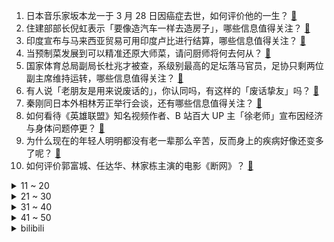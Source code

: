 1. 日本音乐家坂本龙一于 3 月 28 日因癌症去世，如何评价他的一生？ [:link:](https://www.zhihu.com/question/593374853)
2. 住建部部长倪虹表示「要像造汽车一样去造房子」，哪些信息值得关注？ [:link:](https://www.zhihu.com/question/593342034)
3. 印度宣布与马来西亚贸易可用印度卢比进行结算，哪些信息值得关注？ [:link:](https://www.zhihu.com/question/593356558)
4. 当预制菜发展到可以精准还原大师菜，请问厨师将何去何从？ [:link:](https://www.zhihu.com/question/592762755)
5. 国家体育总局副局长杜兆才被查，系级别最高的足坛落马官员，足协只剩两位副主席维持运转，哪些信息值得关注？ [:link:](https://www.zhihu.com/question/593135341)
6. 有人说「老朋友是用来说废话的」，你认同吗，有这样的「废话挚友」吗？ [:link:](https://www.zhihu.com/question/592523167)
7. 秦刚同日本外相林芳正举行会谈，还有哪些信息值得关注？ [:link:](https://www.zhihu.com/question/593352038)
8. 如何看待《英雄联盟》知名视频作者、B 站百大 UP 主「徐老师」宣布因经济与身体问题停更？ [:link:](https://www.zhihu.com/question/593033613)
9. 为什么现在的年轻人明明都没有老一辈那么辛苦，反而身上的疾病好像还变多了呢？ [:link:](https://www.zhihu.com/question/458382123)
10. 如何评价郭富城、任达华、林家栋主演的电影《断网》？ [:link:](https://www.zhihu.com/question/587070646)
<details>
<summary>11 ~ 20</summary>

11. 「被生母虐待致截肢」男童父亲称「腿没保住，希望能保住眼睛」，具体情况如何？ [:link:](https://www.zhihu.com/question/593002454)
12. B 站 UP 主发起停更潮，原因有哪些？收益减少内容生产者该何去何从？ [:link:](https://www.zhihu.com/question/593327992)
13. TES 不敌 OMG 止步季后赛七强，这场比赛他们输在哪？ [:link:](https://www.zhihu.com/question/593379440)
14. 欧委会主席冯德莱恩正竞选北约秘书长，曾是德国首位女防长，哪些信息值得关注？ [:link:](https://www.zhihu.com/question/593335378)
15. 《剑雨》中的细雨为什么能打败转轮王？ [:link:](https://www.zhihu.com/question/464609709)
16. 白俄罗斯总统表示有人计划入侵白俄， 而部署核武是为了保护国家不受西方威胁，对此如何评价？ [:link:](https://www.zhihu.com/question/593321603)
17. 姐弟坠亡案凶手连写 4 封信求原谅，孩子母亲称「最真诚赎罪是接受判决死去」，案件后续进展如何？ [:link:](https://www.zhihu.com/question/593329167)
18. 有人提出“读书无用论”你怎么看待这个问题？读书真的无用吗？ [:link:](https://www.zhihu.com/question/591567062)
19. 怎样分析一个期货品种能不能做？ [:link:](https://www.zhihu.com/question/592936574)
20. 年轻人下班后搞副业背后根本原因，是经济压力、主业无法得到满足感？还是实际工作与预期不符？ [:link:](https://www.zhihu.com/question/592998790)
</details>
<details>
<summary>21 ~ 30</summary>

21. 你怎么看“蔚来手机”？ [:link:](https://www.zhihu.com/question/569640079)
22. 你们是什么时候意识到自己的平庸的？ [:link:](https://www.zhihu.com/question/592091738)
23. 记者李微敖曝光疑似张继科借款合同，这份合同具有法律效力吗？若属实，张继科需承担哪些后果？ [:link:](https://www.zhihu.com/question/593386131)
24. 几万的电吉他和几千的区别大吗？ [:link:](https://www.zhihu.com/question/592015564)
25. 你和你的宠物之间有什么事非常默契吗? [:link:](https://www.zhihu.com/question/582610855)
26. 周杰伦成为首位全球年度专辑销量第一的华语歌手，《最伟大的作品》登顶全球专辑销量冠军，如何评价这一成绩？ [:link:](https://www.zhihu.com/question/592662583)
27. 为什么有的人坚持美白很久却白不了，而有的人轻而易举就变白了？ [:link:](https://www.zhihu.com/question/592343281)
28. 2023 年，有什么新车值得种草？ [:link:](https://www.zhihu.com/question/593053702)
29. Ai绘画怎么正确使用关键词？ [:link:](https://www.zhihu.com/question/585341493)
30. 下雨天怎么让自己心情愉悦? [:link:](https://www.zhihu.com/question/592675390)
</details>
<details>
<summary>31 ~ 40</summary>

31. 皮肤有点暗沉，想试试什么美白产品可以让皮肤变白，有哪些推荐？ [:link:](https://www.zhihu.com/question/591657151)
32. 职场中晋升最快的人具有什么特点? [:link:](https://www.zhihu.com/question/587455698)
33. 人的一生，可以没有朋友吗？ [:link:](https://www.zhihu.com/question/592556487)
34. 大学生也会为成绩发愁吗？ [:link:](https://www.zhihu.com/question/588160706)
35. 2023 LPL 春季季后赛 OMG 3:2 力克 TES，如何评价这场比赛？ [:link:](https://www.zhihu.com/question/593348824)
36. 你人生中的第一辆新车是什么车，有什么值得分享的故事？ [:link:](https://www.zhihu.com/question/593059384)
37. 你甘愿自己的平庸吗？ [:link:](https://www.zhihu.com/question/593267365)
38. 除了「搞钱」以外，搞副业是否也是年轻人在寻求对生活的掌控感？为何会有人生「无力感」的说法？ [:link:](https://www.zhihu.com/question/592999005)
39. 国内首枚民营液氧煤油火箭「天龙二号」成功首飞，这具有哪些意义？ [:link:](https://www.zhihu.com/question/593358293)
40. 律师称传播他人私密视频或担刑责，若内容涉男女关系将触及刑法，如何从法律角度解读？ [:link:](https://www.zhihu.com/question/593303213)
</details>
<details>
<summary>41 ~ 50</summary>

41. 预算20万以内，能否推荐一款适合宝妈的车？ [:link:](https://www.zhihu.com/question/593054614)
42. 你的导师对你说过什么让你至今难以忘怀的话？ [:link:](https://www.zhihu.com/question/359740428)
43. 人工智能将来如果拥有了意识，也会拥有好奇心、想象力、创造力、情商、随机应变的柔性思维吗？为什么？ [:link:](https://www.zhihu.com/question/585441313)
44. 如果你是幼儿老师，你会如何带领小朋友认识植物的属性？ [:link:](https://www.zhihu.com/question/522873316)
45. 为什么 intel 的异构 CPU 中，大小核的缓存构成差别这么大？ [:link:](https://www.zhihu.com/question/592596696)
46. 你认为学历重要还是能力更重要？ [:link:](https://www.zhihu.com/question/593338107)
47. 有哪些高水准的武侠电影？ [:link:](https://www.zhihu.com/question/418141569)
48. 4月份准备2024年考研来得及吗？ [:link:](https://www.zhihu.com/question/592623234)
49. 22-23 赛季德甲拜仁慕尼黑 4:2 多特蒙德重回榜首，图赫尔开门红，穆勒两球，如何评价这场比赛？ [:link:](https://www.zhihu.com/question/593271876)
50. 有哪些适合学生党的千元手机？ [:link:](https://www.zhihu.com/question/587081335)
</details><details>
<summary>bilibili</summary>

1. 『从头看她』1920-2020，中国女性发型的百年变迁 [:link:](//www.bilibili.com/video/BV1qm4y1r7BB)
2. “过来点，我保证不打你” [:link:](//www.bilibili.com/video/BV1tN411N7jN)
3. 被告：真诚是我永远的必杀技 [:link:](//www.bilibili.com/video/BV1gg4y1G7Fx)
4. up主，你这看了个啥？？2023年1月新番完结吐槽大总结！【泛式】 [:link:](//www.bilibili.com/video/BV1Bh411375J)
5. 六年前B站全是这种视频！！ [:link:](//www.bilibili.com/video/BV1XL411X7nQ)
6. 【自制】我做了一种很新的 机 器 人！【硬核】 [:link:](//www.bilibili.com/video/BV1Uh41137Th)
7. 最后这坑给我键盘都按废了！ [:link:](//www.bilibili.com/video/BV1vN411N73u)
8. 2分钟讲完《狂飙》高启强的一生，还没看的进来看看 [:link:](//www.bilibili.com/video/BV1PT411B73G)
9. 走廊清唱《すずめ feat.十明》铃芽户缔主题曲 [:link:](//www.bilibili.com/video/BV1oT411q77o)
10. JISOO - ‘FLOWER’ M/V [:link:](//www.bilibili.com/video/BV1RX4y1R7w1)
<details>
<summary>11 ~ 20</summary>

11. 死了，但没死透的小奶猫 [:link:](//www.bilibili.com/video/BV1NV4y1Q7bk)
12. 假如穿越到古代你没钱花怎么办？这条视频看完你就赚了！！ [:link:](//www.bilibili.com/video/BV15c41157Kf)
13. 《原神》3.6版本PV：「盛典与慧业」 [:link:](//www.bilibili.com/video/BV1Ds4y1J7n3)
14. 炸裂！《越狱兔》到底有多离谱？动画界最强战力？ [:link:](//www.bilibili.com/video/BV1PY4y1D7Xs)
15. 美国最贵炸鸡VS肯德基！！$600美金一份的炸鸡，值得吗？ [:link:](//www.bilibili.com/video/BV1oM411M7WX)
16. 两代大帝对望！看看什么叫俄罗斯巅峰时刻！《叶卡捷琳娜》S2P8 [:link:](//www.bilibili.com/video/BV17a4y1M7DB)
17. 很内向，出门只走下水道 [:link:](//www.bilibili.com/video/BV1Ng4y1x7QM)
18. 酥酥脆脆香猪!小傲抱头痛哭！ [:link:](//www.bilibili.com/video/BV1sL411S7L9)
19. 全网首测！体验美国最刺激的户外活动！超级震撼！ [:link:](//www.bilibili.com/video/BV1qm4y1r7ZG)
20. BBOX超燃演奏《无期迷途》 [:link:](//www.bilibili.com/video/BV1mT411q7KA)
</details>
<details>
<summary>21 ~ 30</summary>

21. 那个被骂上热搜的高三女生，得到大家的道歉了吗？ [:link:](//www.bilibili.com/video/BV1Ks4y1U7AR)
22. 我终于知道为什么情侣爬完泰山不是结婚就是分手 [:link:](//www.bilibili.com/video/BV1t84y1g7Gj)
23. 《家人们谁懂啊》原来配音是她，这是娶了一个黄瓜条吗！ [:link:](//www.bilibili.com/video/BV1kM4y1U7ms)
24. 「原梦冒险团」第一集：出发！向着星辰与深渊！ [:link:](//www.bilibili.com/video/BV1Gh41137Xf)
25. 中文互联网的凋零，正在杀死中国人工智能的未来【为什么我们搞不出ChatGPT】 [:link:](//www.bilibili.com/video/BV1Nm4y1z7AT)
26. 【蔚蓝档案】首曝PV——欢迎来到基沃托斯！ [:link:](//www.bilibili.com/video/BV11v4y1V7am)
27. 《重返未来：1999》三测PV 招募开启 中配实装！ [:link:](//www.bilibili.com/video/BV1PT411z7AB)
28. “我高考山东省第三，妈妈知道后，却一点都不开心” [:link:](//www.bilibili.com/video/BV1vk4y1i7pS)
29. 当家人发现你互联网上的嘴脸 [:link:](//www.bilibili.com/video/BV18o4y1H7WZ)
30. 原来真的有人会一秒脸红.... [:link:](//www.bilibili.com/video/BV1is4y1D7Pg)
</details>
<details>
<summary>31 ~ 40</summary>

31. 猫猫打字太慢了 [:link:](//www.bilibili.com/video/BV1wN411N7mQ)
32. 水 视 频 [:link:](//www.bilibili.com/video/BV12a4y1M7FL)
33. 探秘全世界最危险餐厅！1000 °C火山岩浆烤肉！到底有多好吃？ [:link:](//www.bilibili.com/video/BV1X84y1M7Wb)
34. ChatGPT六步提问法：你若诚心发问，它会给你一篇惊艳论文！ [:link:](//www.bilibili.com/video/BV16s4y177Pz)
35. 【全网最详】旅美熊猫究竟有没有被虐待？官方反复辟谣没人听？ [:link:](//www.bilibili.com/video/BV1hs4y1U7gs)
36. 谁懂！滑跪拥抱真的很绝！导演的封神动作设计再次出现，救赎感拉满！！ [:link:](//www.bilibili.com/video/BV1HN411N7Jb)
37. 康帅傅：我就是这被这破玩意卷死的 [:link:](//www.bilibili.com/video/BV1kT411q7FQ)
38. 【罗翔】多数即正义？从苏格拉底之死聊起 [:link:](//www.bilibili.com/video/BV1Po4y1W7Qv)
39. 网曝我们是假情侣，回应一些瓜 [:link:](//www.bilibili.com/video/BV1eg4y137rx)
40. 【全球独家】卧槽！英雄联盟和乐高合作了！ [:link:](//www.bilibili.com/video/BV12V4y1Q7Zp)
</details>
<details>
<summary>41 ~ 50</summary>

41. 【钢铁雄心4】全流程新手教学 | 5500小时带你入门 [:link:](//www.bilibili.com/video/BV1P84y1g7JN)
42. 《艺术人生》 [:link:](//www.bilibili.com/video/BV1s84y1g7iS)
43. 【四川话版】铃芽之旅❌痔疮之旅✅ [:link:](//www.bilibili.com/video/BV1sm4y1z7Lt)
44. 学校本地的埃及人 [:link:](//www.bilibili.com/video/BV1FV4y1Q7Lo)
45. 【何同学】我们做了一台中文打字机... [:link:](//www.bilibili.com/video/BV1Sk4y1471G)
46. 钢筋直男和女同事AA，4000元到美术馆看上海夜景？？？【凭啥这么贵ep55-ROOF P.M. Modern Dining】 [:link:](//www.bilibili.com/video/BV1B84y1M7Eh)
47. 菜鸟翻跳Wonder Girls 《Tell Me》｜五套一键换装 [:link:](//www.bilibili.com/video/BV1Go4y1H7Mh)
48. 你可能真的一点没看懂茄子哭马 [:link:](//www.bilibili.com/video/BV1co4y1W7eY)
49. 感受一下被狗狗追杀的感觉 [:link:](//www.bilibili.com/video/BV14s4y177Ye)
50. 《小川同学是女生》DLC 后日谈 [:link:](//www.bilibili.com/video/BV1HM4y1U7dN)
</details>
<details>
<summary>51 ~ 60</summary>

51. “笑死，这要能出神里，我直接送你满命...我趣！” [:link:](//www.bilibili.com/video/BV1Th41137er)
52. 在这个身体工作真的辛苦大家了 [:link:](//www.bilibili.com/video/BV1WV4y1Q78u)
53. 在襄阳吃肉嗦面太爽了吧？！红红辣辣，50一人牛肉吃到撑！ [:link:](//www.bilibili.com/video/BV1xM4y1U7vd)
54. YG是真不会扬长避短啊？ [:link:](//www.bilibili.com/video/BV1Qm4y1z7zh)
55. 当！日！剧！遇！上！方！言！ [:link:](//www.bilibili.com/video/BV1Bm4y1z7Yr)
56. 做UP主三年！用全部收益开了一家二次元店！！！ [:link:](//www.bilibili.com/video/BV1tv4y1V7wK)
57. 师父 完整版 [:link:](//www.bilibili.com/video/BV1sM411M7Cq)
58. 杭州498日料自助餐，居然缺斤少两 [:link:](//www.bilibili.com/video/BV1po4y1W7hy)
59. 《多人生化，但是明日方舟》 [:link:](//www.bilibili.com/video/BV1Ks4y1U755)
60. 【TF家族】《一起去做的N件事》第二十件事：一起来采访吧（bushi）【愚人节特辑】 [:link:](//www.bilibili.com/video/BV1kL411m7Wp)
</details>
<details>
<summary>61 ~ 70</summary>

61. 泪失禁体质真的主打的就是一个尴尬！！你有泪失禁体质吗？ [:link:](//www.bilibili.com/video/BV1ds4y1J7tv)
62. 真正的埃及人看《刺客信条起源》会有什么反应！ [:link:](//www.bilibili.com/video/BV1Gj411w7GW)
63. 我终于把这道暗黑甜品给做出来了！ [:link:](//www.bilibili.com/video/BV1es4y177p6)
64. 千颗碎片实拍魔刀千刃（下）！用科学打破梦想与现实的界限吧！ [:link:](//www.bilibili.com/video/BV1Dj411w72V)
65. 《崩坏3》全新S级角色「织羽梦旌」& SP角色「终末协理0017」预告 [:link:](//www.bilibili.com/video/BV1m84y1g7N9)
66. 爆肝32天我用12亿方块还原渊下宫！【方块提瓦特#02渊下宫篇】 [:link:](//www.bilibili.com/video/BV12g4y137jZ)
67. 建议佩戴耳机食用！来自宇宙的神秘声音 [:link:](//www.bilibili.com/video/BV1yL411S712)
68. 把成年鳄鱼养家里是什么样的体验？ [:link:](//www.bilibili.com/video/BV1DM4y1U7uM)
69. 堕落变异！看着可爱女主长出触手！这游戏结局惨得过分！ [:link:](//www.bilibili.com/video/BV13g4y1G7Ad)
70. 【危机合约#12】全网首杀 危机等级34 再赴起源 [:link:](//www.bilibili.com/video/BV1tc41157EC)
</details>
<details>
<summary>71 ~ 80</summary>

71. 这些网红绿植🧐懒人手残党别来沾边 [:link:](//www.bilibili.com/video/BV1zs4y1J7Uj)
72. “教令院六杰” [:link:](//www.bilibili.com/video/BV18j411w7Yy)
73. 回来吧我的蔡徐坤！ [:link:](//www.bilibili.com/video/BV1zo4y1W7Gj)
74. 杨戬：还好我技高一筹 [:link:](//www.bilibili.com/video/BV1Wj411w7wt)
75. 18岁被性侵、造黄谣！暴力女画家如何复仇？【透明的她06】 [:link:](//www.bilibili.com/video/BV1Pg4y1G7ER)
76. 【4K 极致卡点】奥特银河格斗 究极vs绝对 宇宙两大黑帮村口干架 [:link:](//www.bilibili.com/video/BV1Jo4y1W76U)
77. 瘦下来对一个人颜值影响能有多大？ [:link:](//www.bilibili.com/video/BV1vc411V7H4)
78. 高情商秘书VS低情商秘书 [:link:](//www.bilibili.com/video/BV1CL411m7Qe)
79. 【𝟰𝗞】“仅此98秒”带你感受新海诚那些无法超越绝美的画面！！ [:link:](//www.bilibili.com/video/BV1kL411X7HL)
80. 小呆呆喜提标准差事 [:link:](//www.bilibili.com/video/BV1A24y1j7yb)
</details>
<details>
<summary>81 ~ 90</summary>

81. 十二生肖拟人妆容——子鼠 [:link:](//www.bilibili.com/video/BV1ts4y177y7)
82. 原来第一次网恋奔现时女友就馋我身子了！ [:link:](//www.bilibili.com/video/BV14M4y1U7W3)
83. 怎么脱离网红妆画出精致感 手把手塑造一眼脱俗的气质 名媛妆化妆 [:link:](//www.bilibili.com/video/BV1RM4y1m74j)
84. 【大背头也很可爱的初音ミク】强风大背头【Full ver.】 [:link:](//www.bilibili.com/video/BV1D24y1L7Ch)
85. 我不允许还有人不知道万叶偷帽子这个梗！ [:link:](//www.bilibili.com/video/BV1NN411N7oT)
86. 看完它，我觉得国产电影有希望啦！ [:link:](//www.bilibili.com/video/BV1tj411w7ri)
87. 【医学博士】如何拯救透支的肾？I 少了一个肾，你还能活多久？ [:link:](//www.bilibili.com/video/BV11a4y1M74m)
88. 芬兰一家人体验麻辣烫店干饭太过瘾！抱盆嗦粉到迷糊！吃到脸扭曲！搬离旧屋我哭成泪人。。。 [:link:](//www.bilibili.com/video/BV1TX4y1k7WG)
89. 我花了一晚上时间让外挂坐牢！ [:link:](//www.bilibili.com/video/BV1ks4y1777S)
90. 【阿斗】20万人打出8.5分，上映26年，至今被奉为高智商犯罪巅峰之作！爱德华·诺顿处女作《一级恐惧》 [:link:](//www.bilibili.com/video/BV1yT411q73N)
</details>
<details>
<summary>91 ~ 100</summary>

91. 耗时半年的呕心之作，带你跨越数万年，去了解神秘的非洲文明 [:link:](//www.bilibili.com/video/BV1iN411P71T)
92. 去看花吧，带着家里的老顽童和小顽皮！ [:link:](//www.bilibili.com/video/BV11M4y127ij)
93. 给相亲女生发试卷 [:link:](//www.bilibili.com/video/BV1TT411B75a)
94. 【原神】《有香自西来·寻味北地》全角色食物喜好/活动攻略/喜欢/讨厌/食物/原神3.5 [:link:](//www.bilibili.com/video/BV1i84y1g7cF)
95. 假如情侣吵架讲礼貌时# 情侣日常 [:link:](//www.bilibili.com/video/BV1vX4y1R7ya)
96. 明天就去夜市摆摊卖这个！一定能发财！ [:link:](//www.bilibili.com/video/BV1ja4y1M7qY)
97. 【每日亿遍】Happy猫教你唱happy歌 [:link:](//www.bilibili.com/video/BV1NX4y1d7d7)
98. 好家伙这哪是深夜专车 是不简单特快吧 [:link:](//www.bilibili.com/video/BV17o4y1W7dR)
99. 让员工丢脸丢到时代广场！ [:link:](//www.bilibili.com/video/BV1PN411N7xs)
100. 韩国学校为什么像监狱？学校与监狱的规训方式对比 [:link:](//www.bilibili.com/video/BV1F24y1j7Qe)
</details></details>
